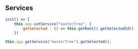 ## Services

```js
init() => {
	this.app.setService("masterTree", {
		getSelected : () => this.getRoot().getSelectedId()
	})
```

```js
this.app.getService("masterTree").getSelected();
```
